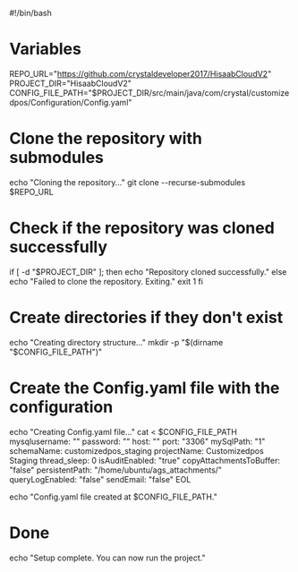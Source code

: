 #!/bin/bash

# Variables
REPO_URL="https://github.com/crystaldeveloper2017/HisaabCloudV2"
PROJECT_DIR="HisaabCloudV2"
CONFIG_FILE_PATH="$PROJECT_DIR/src/main/java/com/crystal/customizedpos/Configuration/Config.yaml"

# Clone the repository with submodules
echo "Cloning the repository..."
git clone --recurse-submodules $REPO_URL

# Check if the repository was cloned successfully
if [ -d "$PROJECT_DIR" ]; then
    echo "Repository cloned successfully."
else
    echo "Failed to clone the repository. Exiting."
    exit 1
fi

# Create directories if they don't exist
echo "Creating directory structure..."
mkdir -p "$(dirname "$CONFIG_FILE_PATH")"

# Create the Config.yaml file with the configuration
echo "Creating Config.yaml file..."
cat <<EOL > $CONFIG_FILE_PATH
mysqlusername: ""
password: ""
host: ""
port: "3306"
mySqlPath: "1"
schemaName: customizedpos_staging
projectName: Customizedpos Staging
thread_sleep: 0
isAuditEnabled: "true"
copyAttachmentsToBuffer: "false"
persistentPath: "/home/ubuntu/ags_attachments/"
queryLogEnabled: "false"
sendEmail: "false"
EOL

echo "Config.yaml file created at $CONFIG_FILE_PATH."

# Done
echo "Setup complete. You can now run the project."
